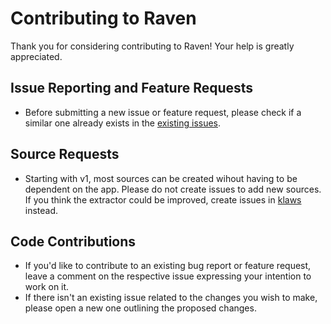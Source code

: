 # Contributing to Raven

Thank you for considering contributing to Raven! Your help is greatly appreciated.

## Issue Reporting and Feature Requests

- Before submitting a new issue or feature request, please check if a similar one already exists in the [existing issues](https://github.com/ksh-b/raven/issues?q=).

## Source Requests

- Starting with v1, most sources can be created wihout having to be dependent on the app. Please do not create issues to add new sources. If you think the extractor could be improved, create issues in [klaws](https://github.com/ksh-b/klaws) instead.

## Code Contributions

- If you'd like to contribute to an existing bug report or feature request, leave a comment on the respective issue expressing your intention to work on it.
- If there isn't an existing issue related to the changes you wish to make, please open a new one outlining the proposed changes.
